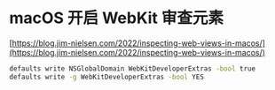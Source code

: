 # macOS 开启 WebKit 审查元素

[https://blog.jim-nielsen.com/2022/inspecting-web-views-in-macos/](https://blog.jim-nielsen.com/2022/inspecting-web-views-in-macos/)

```bash
defaults write NSGlobalDomain WebKitDeveloperExtras -bool true
defaults write -g WebKitDeveloperExtras -bool YES
```
